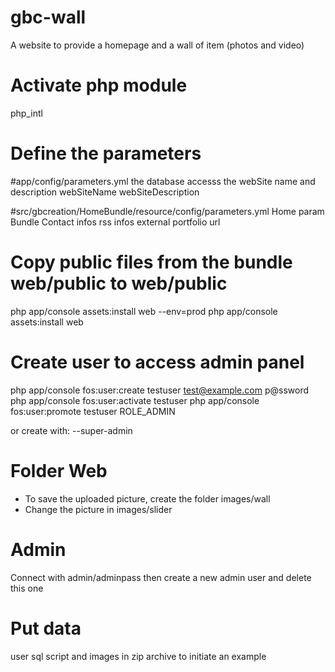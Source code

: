 gbc-wall
====================

A website to provide a homepage and a wall of item (photos and video)

Activate php module
====================
php_intl


Define the parameters 
======================
#app/config/parameters.yml
the database accesss
the webSite name and description
    webSiteName
    webSiteDescription

#src/gbcreation/HomeBundle/resource/config/parameters.yml
    Home param Bundle
    Contact infos
    rss infos
    external portfolio  url

Copy public files from the bundle web/public to web/public
=======================================================
php app/console assets:install web --env=prod
php app/console assets:install web


Create user to access admin panel
===================================
php app/console fos:user:create testuser test@example.com p@ssword
php app/console fos:user:activate testuser
php app/console fos:user:promote testuser ROLE_ADMIN

or create with: --super-admin


Folder Web
===========
- To save the uploaded picture, create the folder images/wall
- Change the picture in images/slider

Admin
=======
Connect with admin/adminpass then create a new admin user and delete this one


Put data
=========
user sql script and images in zip archive to initiate an example